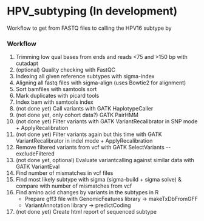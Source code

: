 # HPV_subtyping (In development)
Workflow to get from FASTQ files to calling the HPV16 subtype by

### Workflow

1. Trimming low qual bases from ends and reads <75 and >150 bp with cutadapt
2. (optional) Quality checking with FastQC
3. Indexing all given reference subtypes with sigma-index
4. Aligning all fastq files with sigma-align (uses Bowtie2 for alignment)
5. Sort bamfiles with samtools sort
6. Mark duplicates with picard tools
7. Index bam with samtools index
8. (not done yet) Call variants with GATK HaplotypeCaller
9. (not done yet, only cohort data?) GATK PairHMM
10. (not done yet) Filter variants with GATK VariantRecalibrator in SNP mode + ApplyRecalibration
11. (not done yet) Filter variants again but this time with GATK VariantRecalibrator in indel mode + ApplyRecalibration
12. Remove filtered variants from vcf with GATK SelectVariants --excludeFiltered
13. (not done yet, optional) Evaluate variantcalling against similar data with GATK VariantEval
14. Find number of mismatches in vcf files
15. Find most likely subtype with sigma (sigma-build + sigma solve) & compare with number of mismatches from vcf
16. Find amino acid changes by variants in the subtypes in R
    - Prepare gff3 file with GenomicFeatures library -> makeTxDbFromGFF
    - VariantAnnotation library -> predictCoding
17. (not done yet) Create html report of sequenced subtype

